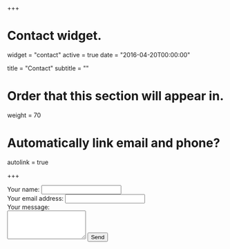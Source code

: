 +++
# Contact widget.
widget = "contact"
active = true
date = "2016-04-20T00:00:00"

title = "Contact"
subtitle = ""

# Order that this section will appear in.
weight = 70

# Automatically link email and phone?
autolink = true

+++

<form action="https://formspree.io/james.mock@my.unthsc.edu" method="POST">
  <label for="name">Your name: </label>
  <input type="text" name="name" required="required" placeholder=""><br>
  <label for="email">Your email address: </label>
  <input type="email" name="_replyto" required="required" placeholder=""><br>
  <label for="message">Your message: </label><br>
  <textarea rows="4" name="message" id="message" required="required" class="form-control" placeholder=""></textarea>
  <input type="hidden" name="_next" value="/html/thanks.html" />
  <input type="submit" value="Send" name="submit" class="btn btn-primary btn-outline">
  <input type="hidden" name="_subject" value="Website message" />
  <input type="text" name="_gotcha" style="display:none" />
</form>